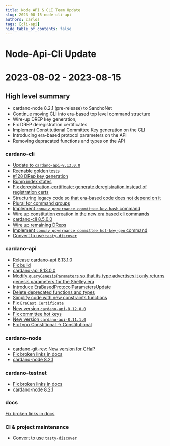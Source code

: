 ```yaml
---
title: Node API & CLI Team Update
slug: 2023-08-15-node-cli-api
authors: carlos
tags: [cli-api]
hide_table_of_contents: false
---
```


# Node-Api-Cli Update
# 2023-08-02 - 2023-08-15

## High level summary

- cardano-node 8.2.1 (pre-release) to SanchoNet
- Continue moving CLI into era-based top level command structure
- Wire-up DREP key generation,
- Fix DREP deregistration certificates
- Implement Constitutional Committee Key generation on the CLI
- Introducing era-based protocol parameters on the API
- Removing depracated functions and types on the API


### cardano-cli

- [Update to `cardano-api-8.13.0.0`](https://github.com/input-output-hk/cardano-cli/pull/169)
- [Reenable golden tests](https://github.com/input-output-hk/cardano-cli/pull/164)
- [#128 DRep key generation](https://github.com/input-output-hk/cardano-cli/pull/163)
- [Bump index states](https://github.com/input-output-hk/cardano-cli/pull/160)
- [Fix deregistration-certificate: generate deregistration instead of registration certs](https://github.com/input-output-hk/cardano-cli/pull/159)
- [Structuring legacy code so that era-based code does not depend on it](https://github.com/input-output-hk/cardano-cli/pull/158)
- [Plural for command groups](https://github.com/input-output-hk/cardano-cli/pull/151)
- [Implement `conway governance committee key-hash` command](https://github.com/input-output-hk/cardano-cli/pull/144)
- [Wire up constitution creation in the new era based cli commands](https://github.com/input-output-hk/cardano-cli/pull/142)
- [cardano-cli 8.5.0.0](https://github.com/input-output-hk/cardano-cli/pull/140)
- [Wire up remaining DReps](https://github.com/input-output-hk/cardano-cli/pull/137)
- [Implement `conway governance committee hot-key-gen` command](https://github.com/input-output-hk/cardano-cli/pull/136)
- [Convert to use `tasty-discover`](https://github.com/input-output-hk/cardano-cli/pull/127)

### cardano-api

- [Release cardano-api 8.13.1.0](https://github.com/input-output-hk/cardano-api/pull/189)
- [Fix build](https://github.com/input-output-hk/cardano-api/pull/187)
- [cardano-api 8.13.0.0](https://github.com/input-output-hk/cardano-api/pull/185)
- [Modify `queryGenesisParameters` so that its type advertises it only returns genesis parameters for the Shelley era](https://github.com/input-output-hk/cardano-api/pull/181)
- [Introduce EraBasedProtocolParametersUpdate](https://github.com/input-output-hk/cardano-api/pull/180)
- [Delete deprecated functions and types](https://github.com/input-output-hk/cardano-api/pull/173)
- [Simplify code with new constraints functions](https://github.com/input-output-hk/cardano-api/pull/171)
- [Fix `EraCast Certificate`](https://github.com/input-output-hk/cardano-api/pull/170)
- [New version `cardano-api-8.12.0.0`](https://github.com/input-output-hk/cardano-api/pull/168)
- [Fix committee hot keys](https://github.com/input-output-hk/cardano-api/pull/167)
- [New version `cardano-api-8.11.1.0`](https://github.com/input-output-hk/cardano-api/pull/164)
- [Fix typo Constitional -> Constitutional](https://github.com/input-output-hk/cardano-api/pull/163)


### cardano-node

- [cardano-git-rev: New version for CHaP](https://github.com/input-output-hk/cardano-node/pull/5430)
- [Fix broken links in docs](https://github.com/input-output-hk/cardano-node/pull/5427)
- [cardano-node 8.2.1](https://github.com/input-output-hk/cardano-node/pull/5423)


### cardano-testnet

- [Fix broken links in docs](https://github.com/input-output-hk/cardano-node/pull/5427)
- [cardano-node 8.2.1](https://github.com/input-output-hk/cardano-node/pull/5423)


### docs

[Fix broken links in docs](https://github.com/input-output-hk/cardano-node/pull/5427)

### CI & project maintenance

- [Convert to use `tasty-discover`](https://github.com/input-output-hk/cardano-cli/pull/127)
